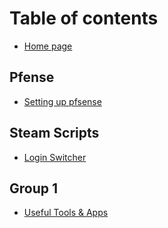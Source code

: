 # Table of contents

* [Home page](README.md)

## Pfense

* [Setting up pfsense](pfense/setting-up-pfsense.md)

## Steam Scripts

* [Login Switcher](steam-scripts/login-switcher.md)

## Group 1

* [Useful Tools & Apps](group-1/useful-tools-and-apps.md)
